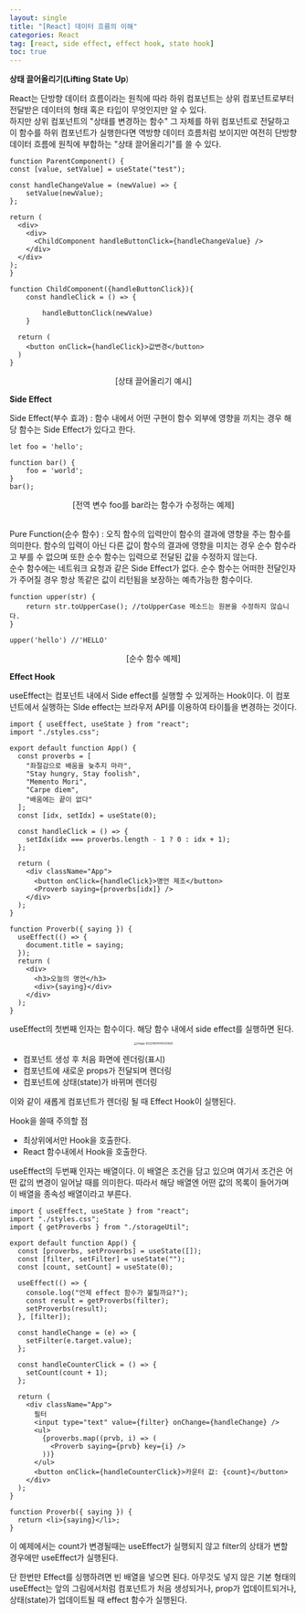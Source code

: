 ```yaml
---
layout: single
title: "[React] 데이터 흐름의 이해"
categories: React
tag: [react, side effect, effect hook, state hook]
toc: true
---
```


**상태 끌어올리기(Lifting State Up**)

React는 단방향 데이터 흐름이라는 원칙에 따라 하위 컴포넌트는 상위 컴포넌트로부터 전달받은 데이터의 형태 혹은 타입이 무엇인지만 알 수 있다.  
하지만 상위 컴포넌트의 "상태를 변경하는 함수" 그 자체를 하위 컴포넌트로 전달하고 이 함수를 하위 컴포넌트가 실행한다면 역방향 데이터 흐름처럼 보이지만 여전히 단방향 데이터 흐름에 원칙에 부합하는 "상태 끌어올리기"를 쓸 수 있다.

```react
function ParentComponent() {
const [value, setValue] = useState("test");

const handleChangeValue = (newValue) => {
	setValue(newValue);
};
  
return (
  <div>
    <div>
      <ChildComponent handleButtonClick={handleChangeValue} />
    </div>
  </div>
);
}
```

```react
function ChildComponent({handleButtonClick}){
	const handleClick = () => {
	
		handleButtonClick(newValue)
	}
  
  return (
  	<button onClick={handleClick}>값변경</button>
  )
}
```

<center>[상태 끌어올리기 예시]</center>



**Side Effect**

Side Effect(부수 효과) : 함수 내에서 어떤 구현이 함수 외부에 영향을 끼치는 경우 해당 함수는 Side Effect가 있다고 한다.

```react
let foo = 'hello';

function bar() {
	foo = 'world';
}
bar();
```

<center>[전역 변수 foo를 bar라는 함수가 수정하는 예제]</center><br>



Pure Function(순수 함수) : 오직 함수의 입력만이 함수의 결과에 영향을 주는 함수를 의미한다. 함수의 입력이 아닌 다른 값이 함수의 결과에 영향을 미치는 경우 순수 함수라고 부를 수 없으며 또한 순수 함수는 입력으로 전달된 값을 수정하지 않는다.  
순수 함수에는 네트워크 요청과 같은 Side Effect가 없다. 순수 함수는 어떠한 전달인자가 주어질 경우 항상 똑같은 값이 리턴됨을 보장하는 예측가능한 함수이다.

```react
function upper(str) {
	return str.toUpperCase(); //toUpperCase 메소드는 원본을 수정하지 않습니다.
}

upper('hello') //'HELLO'
```

<center>[순수 함수 예제]</center>



**Effect Hook**

useEffect는 컴포넌트 내에서 Side effect를 실행할 수 있게하는 Hook이다. 이 컴포넌트에서 실행하는 SIde effect는 브라우저 API를 이용하여 타이틀을 변경하는 것이다.

```react
import { useEffect, useState } from "react";
import "./styles.css";

export default function App() {
  const proverbs = [
    "좌절감으로 배움을 늦추지 마라",
    "Stay hungry, Stay foolish",
    "Memento Mori",
    "Carpe diem",
    "배움에는 끝이 없다"
  ];
  const [idx, setIdx] = useState(0);

  const handleClick = () => {
    setIdx(idx === proverbs.length - 1 ? 0 : idx + 1);
  };

  return (
    <div className="App">
      <button onClick={handleClick}>명언 제조</button>
      <Proverb saying={proverbs[idx]} />
    </div>
  );
}

function Proverb({ saying }) {
  useEffect(() => {
    document.title = saying;
  });
  return (
    <div>
      <h3>오늘의 명언</h3>
      <div>{saying}</div>
    </div>
  );
}

```

useEffect의 첫번째 인자는 함수이다. 해당 함수 내에서 side effect를 실행하면 된다.

<center>

<img src="../../images/2022-08-03-react_4th/image-20220804145550826.png" alt="image-20220804145550826" style="zoom:33%;" />

</center>

- 컴포넌트 생성 후 처음 화면에 렌더링(표시)
- 컴포넌트에 새로운 props가 전달되며 렌더링
- 컴포넌트에 상태(state)가 바뀌며 렌더링

이와 같이 새롭게 컴포넌트가 렌더링 될 때 Effect Hook이 실행된다.

Hook을 쓸때 주의할 점

- 최상위에서만 Hook을 호출한다.
- React 함수내에서 Hook을 호출한다.



useEffect의 두번째 인자는 배열이다. 이 배열은 조건을 담고 있으며 여기서 조건은 어떤 값의 변경이 일어날 때를 의미한다. 따라서 해당 배열엔 어떤 값의 목록이 들어가며 이 배열을 종속성 배열이라고 부른다.

```react
import { useEffect, useState } from "react";
import "./styles.css";
import { getProverbs } from "./storageUtil";

export default function App() {
  const [proverbs, setProverbs] = useState([]);
  const [filter, setFilter] = useState("");
  const [count, setCount] = useState(0);

  useEffect(() => {
    console.log("언제 effect 함수가 불릴까요?");
    const result = getProverbs(filter);
    setProverbs(result);
  }, [filter]);

  const handleChange = (e) => {
    setFilter(e.target.value);
  };

  const handleCounterClick = () => {
    setCount(count + 1);
  };

  return (
    <div className="App">
      필터
      <input type="text" value={filter} onChange={handleChange} />
      <ul>
        {proverbs.map((prvb, i) => (
          <Proverb saying={prvb} key={i} />
        ))}
      </ul>
      <button onClick={handleCounterClick}>카운터 값: {count}</button>
    </div>
  );
}

function Proverb({ saying }) {
  return <li>{saying}</li>;
}

```

이 예제에서는 count가 변경될때는 useEffect가 실행되지 않고 filter의 상태가 변할 경우에만 useEffect가 실행된다.

단 한번만 Effect를 싱행하려면 빈 배열을 넣으면 된다. 아무것도 넣지 않은 기본 형태의 useEffect는 앞의 그림에서처럼 컴포넌트가 처음 생성되거나, prop가 업데이트되거나, 상태(state)가 업데이트될 때 effect 함수가 실행된다.
